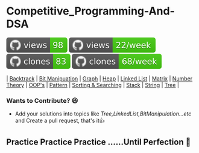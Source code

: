# Competitive_Programming-And-DSA
![views](https://raw.githubusercontent.com/Twinkle0799/Competitive_Programming-And-DSA/traffic/traffic-Competitive_Programming-And-DSA/views.svg)  ![views per week](https://raw.githubusercontent.com/Twinkle0799/Competitive_Programming-And-DSA/traffic/traffic-Competitive_Programming-And-DSA/views_per_week.svg)  ![clones](https://raw.githubusercontent.com/Twinkle0799/Competitive_Programming-And-DSA/traffic/traffic-Competitive_Programming-And-DSA/clones.svg)  ![clones per week](https://raw.githubusercontent.com/Twinkle0799/Competitive_Programming-And-DSA/traffic/traffic-Competitive_Programming-And-DSA/clones_per_week.svg)

| [Backtrack](Backtrack) | [Bit Manipuation](Bit_Manipulation) | [Graph](Graph) | [Heap](Heap) | [Linked List](LinkedList) | [Matrix](Matrix) | [Number Theory](Number_Theory) | [OOP's](OOPS) | [Pattern](Patterns) | [Sorting & Searching](Sorting_Searching) | [Stack](Stack) | [String](String) | [Tree](Trees) |
### Wants to Contribute? :smiley:
 - Add your solutions into topics like <i>Tree,LinkedList,BitManipulation...etc</i> and Create a pull request, that's it:+1:

## Practice Practice Practice ......Until Perfection 🌟

